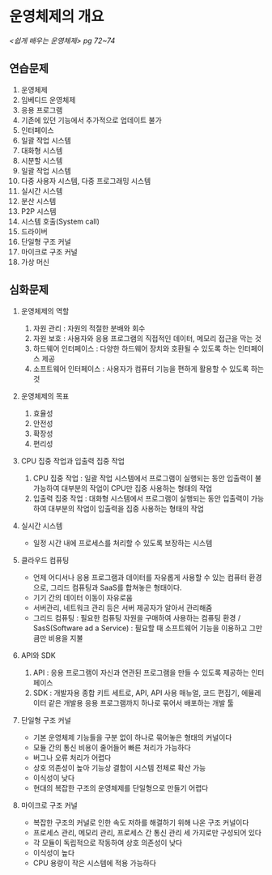 # 운영체제의 개요

*<쉽게 배우는 운영체제> pg 72~74*



## 연습문제

1. 운영체제
2. 임베디드 운영체제
3. 응용 프로그램
4. 기존에 있던 기능에서 추가적으로 업데이트 불가
5. 인터페이스
6. 일괄 작업 시스템
7. 대화형 시스템
8. 시분할 시스템
9. 일괄 작업 시스템
10. 다중 사용자 시스템, 다중 프로그래밍 시스템
11. 실시간 시스템
12. 분산 시스템
13. P2P 시스템
14. 시스템 호출(System call)
15. 드라이버
16. 단일형 구조 커널
17. 마이크로 구조 커널
18. 가상 머신



## 심화문제

1. 운영체제의 역할
   1. 자원 관리 : 자원의 적절한 분배와 회수
   2. 자원 보호 : 사용자와 응용 프로그램의 직접적인 데이터, 메모리 접근을 막는 것
   3. 하드웨어 인터페이스 : 다양한 하드웨어 장치와 호환될 수 있도록 하는 인터페이스 제공
   4. 소프트웨어 인터페이스 : 사용자가 컴퓨터 기능을 편하게 활용할 수 있도록 하는 것
2. 운영체제의 목표
   1. 효율성
   2. 안전성
   3. 확장성
   4. 편리성
3. CPU 집중 작업과 입출력 집중 작업
   1. CPU 집중 작업 : 일괄 작업 시스템에서 프로그램이 실행되는 동안 입출력이 불가능하여 대부분의 작업이 CPU만 집중 사용하는 형태의 작업
   2. 입출력 집중 작업 : 대화형 시스템에서 프로그램이 실행되는 동안 입출력이 가능하여 대부분의 작업이 입출력을 집중 사용하는 형태의 작업

4. 실시간 시스템
   - 일정 시간 내에 프로세스를 처리할 수 있도록 보장하는 시스템
5. 클라우드 컴퓨팅
   - 언제 어디서나 응용 프로그램과 데이터를 자유롭게 사용할 수 있는 컴퓨터 환경으로, 그리드 컴퓨팅과 SaaS를 합쳐놓은 형태이다.
   - 기기 간의 데이터 이동이 자유로움
   - 서버관리, 네트워크 관리 등은 서버 제공자가 알아서 관리해줌
   - 그리드 컴퓨팅 : 필요한  컴퓨팅 자원을 구매하여 사용하는 컴퓨팅 환경 / SasS(Software ad a Service) : 필요할 때 소프트웨어 기능을 이용하고 그만큼만 비용을 지불
6. API와 SDK
   1. API : 응용 프로그램이 자신과 연관된 프로그램을 만들 수 있도록 제공하는 인터페이스
   2. SDK : 개발자용 종합 키트 세트로, API, API 사용 매뉴얼, 코드 편집기, 에뮬레이터 같은 개발용 응용 프로그램까지 하나로 묶어서 배포하는 개발 툴
7. 단일형 구조 커널
   - 기본 운영체제 기능들을 구분 없이 하나로 묶어놓은 형태의 커널이다
   - 모듈 간의 통신 비용이 줄어들어 빠른 처리가 가능하다
   - 버그나 오류 처리가 어렵다
   - 상호 의존성이 높아 기능상 결함이 시스템 전체로 확산 가능
   - 이식성이 낮다
   - 현대의 복잡한 구조의 운영체제를 단일형으로 만들기 어렵다
8. 마이크로 구조 커널
   - 복잡한 구조의 커널로 인한 속도 저하를 해결하기 위해 나온 구조 커널이다
   - 프로세스 관리, 메모리 관리, 프로세스 간 통신 관리 세 가지로만 구성되어 있다
   - 각 모듈이 독립적으로 작동하여 상호 의존성이 낮다
   - 이식성이 높다
   - CPU 용량이 작은 시스템에 적용 가능하다

